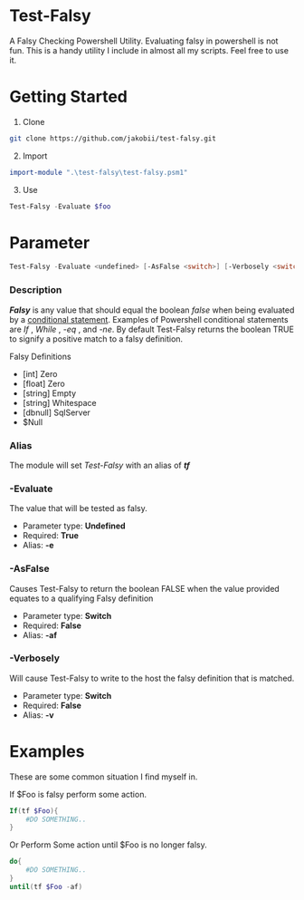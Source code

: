 # Test-Falsy
A Falsy Checking Powershell Utility. Evaluating falsy in powershell is not fun. This is a handy utility I include in almost all my scripts. Feel free to use it.

# Getting Started

1) Clone
```bash
git clone https://github.com/jakobii/test-falsy.git
```

2) Import
```powershell
import-module ".\test-falsy\test-falsy.psm1"
```

3) Use

```powershell
Test-Falsy -Evaluate $foo
```


# Parameter 
```powershell
Test-Falsy -Evaluate <undefined> [-AsFalse <switch>] [-Verbosely <switch>] 
```

### Description
***Falsy*** is any value that should equal the boolean *false* when being evaluated by a [conditional statement](https://docs.microsoft.com/en-us/powershell/module/microsoft.powershell.core/about/about_comparison_operators). Examples of Powershell conditional statements are *If* , *While* , *-eq* , and *-ne*. By default Test-Falsy returns the boolean TRUE to signify a positive match to a falsy definition.

Falsy Definitions
- [int] Zero
- [float] Zero
- [string] Empty
- [string] Whitespace
- [dbnull] SqlServer
- $Null


### Alias
The module will set *Test-Falsy* with an alias of ***tf***

### -Evaluate
The value that will be tested as falsy.
- Parameter type: **Undefined**
- Required: **True**
- Alias: **-e**

### -AsFalse
Causes Test-Falsy to return the boolean FALSE when the value provided equates to a qualifying Falsy definition
- Parameter type: **Switch**
- Required: **False**
- Alias: **-af**

### -Verbosely
Will cause Test-Falsy to write to the host the falsy definition that is matched.
- Parameter type: **Switch**
- Required: **False**
- Alias: **-v**



# Examples
These are some common situation I find myself in.

If $Foo is falsy perform some action.
```powershell
If(tf $Foo){
    #DO SOMETHING..
} 
```

Or Perform Some action until $Foo is no longer falsy.
```Powershell
do{
    #DO SOMETHING..
}
until(tf $Foo -af) 
```
